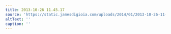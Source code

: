 ```yaml
---
title: 2013-10-26 11.45.17
source: 'https://static.jamesdigioia.com/uploads/2014/01/2013-10-26-11-45-17-scaled.jpg'
altText: ''
caption: ''
---
```



